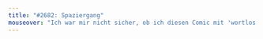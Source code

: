 ```yaml
---
title: "#2682: Spaziergang"
mouseover: "Ich war mir nicht sicher, ob ich diesen Comic mit 'wortlos' taggen durfte."
---
```


